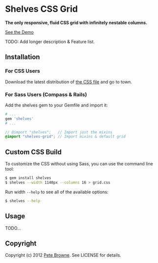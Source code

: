 Shelves CSS Grid
================

**The only responsive, fluid CSS grid with infinitely nestable columns.**

[See the Demo](http://shelves.petebrowne.com/)

TODO: Add longer description & Feature list.

Installation
------------

### For CSS Users

Download the latest distribution of [the CSS file](https://raw.github.com/petebrowne/shelves/master/css/shelves.css) and go to town.

### For Sass Users (Compass & Rails)

Add the shelves gem to your Gemfile and import it:

``` ruby
# ...
gem 'shelves'
# ...
```

``` scss
// @import "shelves";   // Import just the mixins
@import "shelves-grid"; // Import mixins & default grid
```

Custom CSS Build
----------------

To customize the CSS without using Sass, you can use the command line tool:

``` bash
$ gem install shelves
$ shelves --width 1140px --columns 16 > grid.css
```

Run width `--help` to see all of the available options:

``` bash
$ shelves --help
```

Usage
-----

TODO...

Copyright
---------

Copyright (c) 2012 [Pete Browne](http://petebrowne.com). See LICENSE for details.
